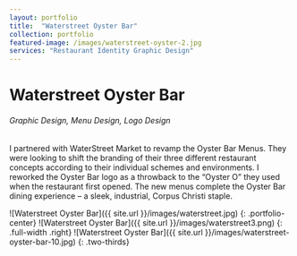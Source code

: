 ```yaml
---
layout: portfolio
title:  "Waterstreet Oyster Bar"
collection: portfolio
featured-image: /images/waterstreet-oyster-2.jpg
services: "Restaurant Identity Graphic Design"
---
```


<div class="portfolio-words">
<h1>Waterstreet Oyster Bar</h1>
<h6>Graphic Design, Menu Design, Logo Design</h6>
<p>I partnered with WaterStreet Market to revamp the Oyster Bar Menus. They were looking to shift the branding of their three different restaurant concepts according to their individual schemes and environments. I reworked the Oyster Bar logo as a throwback to the “Oyster O” they used when the restaurant first opened. The new menus complete the Oyster Bar dining experience – a sleek, industrial, Corpus Christi staple.</p>
</div>

![Waterstreet Oyster Bar]({{ site.url }}/images/waterstreet.jpg)
{: .portfolio-center}
![Waterstreet Oyster Bar]({{ site.url }}/images/waterstreet3.png)
{: .full-width .right}
![Waterstreet Oyster Bar]({{ site.url }}/images/waterstreet-oyster-bar-10.jpg)
{: .two-thirds}
